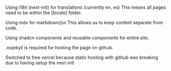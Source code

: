 Using i18n (next-intl) for translations (currently en, es)
This means all pages need to be within the [locale] folder.

Using mdx for markdown/jsx
This allows us to keep content separate from code.

Using shadcn components and reusable components for entire site.

.nojekyll is required for hosting the page on github.

Switched to free vercel because static hosting with github was breaking due to having setup the next-intl